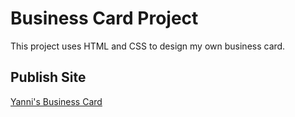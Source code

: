 # Business Card Project
This project uses HTML and CSS to design my own business card.

## Publish Site
[Yanni's Business Card](https://yanni-business-card.netlify.app)
